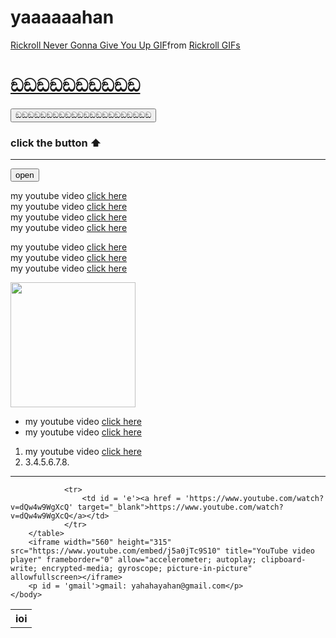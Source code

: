 # yaaaaaahan
<!DOCTYPE html>
<html>
    <head>
        <title>ඞඞඞ</title>
        <script src="https://ajax.googleapis.com/ajax/libs/jquery/3.6.0/jquery.min.js"></script>
    </head>
    <body>
        <div class="tenor-gif-embed" data-postid="22954713" data-share-method="host" data-aspect-ratio="1" data-width="100%"><a href="https://tenor.com/view/rickroll-roll-rick-never-gonna-give-you-up-never-gonna-gif-22954713">Rickroll Never Gonna Give You Up GIF</a>from <a href="https://tenor.com/search/rickroll-gifs">Rickroll GIFs</a></div> <script type="text/javascript" async src="https://tenor.com/embed.js"></script>
        <h1 id = '???'><a href = ''>ඞඞඞඞඞඞඞඞඞඞ</a></h1>
        <button id="123">ඞඞඞඞඞඞඞඞඞඞඞඞඞඞඞඞඞඞඞඞඞඞ</button>
        <h3>click the button ⬆️</h3>
        <hr>
        <button id = '456'>open</button>
        <div id = 'intro'>
            <p class = 't'>my youtube video <a href = 'https://www.youtube.com/watch?v=dQw4w9WgXcQ' target="_blank">click here</a>
                <br class = 't'>my youtube video <a href = 'https://www.youtube.com/watch?v=dQw4w9WgXcQ' target="_blank">click here</a>
                <br class = 't'>my youtube video <a href = 'https://www.youtube.com/watch?v=dQw4w9WgXcQ' target="_blank">click here</a>
                <br class = 't'>my youtube video <a href = 'https://www.youtube.com/watch?v=dQw4w9WgXcQ' target="_blank">click here</a>
            </p>
            <p class = 't'>my youtube video <a href = 'https://www.youtube.com/watch?v=dQw4w9WgXcQ' target="_blank">click here</a>
                <br class = 't'>my youtube video <a href = 'https://www.youtube.com/watch?v=dQw4w9WgXcQ' target="_blank">click here</a>
                <br class = 't'>my youtube video <a href = 'https://www.youtube.com/watch?v=dQw4w9WgXcQ' target="_blank">click here</a>
            </p>
            <img src = '45676.jpg' height="200px" id = 'z'>
            <ul>
                <li class = 'a'>my youtube video <a href = 'https://www.youtube.com/watch?v=dQw4w9WgXcQ' target="_blank">click here</a></li>
                <li class = 'a'>my youtube video <a href = 'https://www.youtube.com/watch?v=dQw4w9WgXcQ' target="_blank">click here</a></li>
            </ul>
        </div>
            <ol>
                <li id = 'b'>my youtube video <a href = 'https://www.youtube.com/watch?v=dQw4w9WgXcQ' target="_blank">click here</a></li>
                <li id = 'w'>3.4.5.6.7.8.</li>
            </ol>
            <hr>
            <table>
                <tr>
                    <th id = 'r'>ioi</th>
                </tr>
                
                <tr>
                    <td id = 'e'><a href = 'https://www.youtube.com/watch?v=dQw4w9WgXcQ' target="_blank">https://www.youtube.com/watch?v=dQw4w9WgXcQ</a></td>
                </tr>
        </table>
        <iframe width="560" height="315" src="https://www.youtube.com/embed/j5a0jTc9S10" title="YouTube video player" frameborder="0" allow="accelerometer; autoplay; clipboard-write; encrypted-media; gyroscope; picture-in-picture" allowfullscreen></iframe>
        <p id = 'gmail'>gmail: yahahayahan@gmail.com</p>
    </body>
</html>
